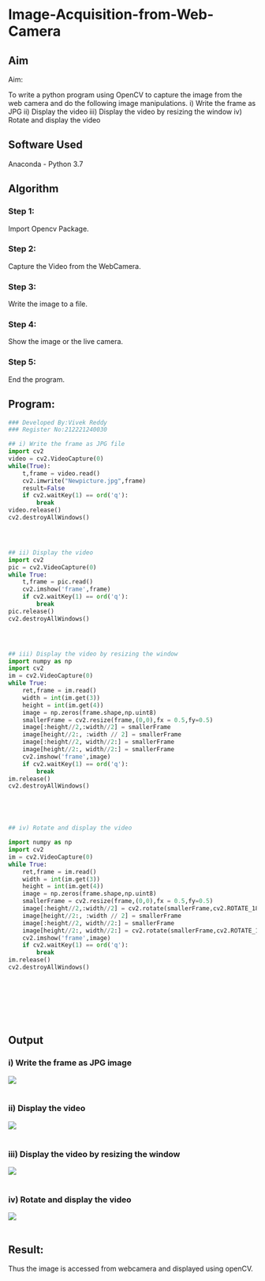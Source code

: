 # Image-Acquisition-from-Web-Camera
## Aim
 
Aim:
 
To write a python program using OpenCV to capture the image from the web camera and do the following image manipulations.
i) Write the frame as JPG 
ii) Display the video 
iii) Display the video by resizing the window
iv) Rotate and display the video

## Software Used
Anaconda - Python 3.7
## Algorithm
### Step 1:
Import Opencv Package.

### Step 2:
Capture the Video from the WebCamera.
<br>

### Step 3:
Write the image to a file.
<br>

### Step 4:
Show the image or the live camera.
<br>

### Step 5:
End the program.
<br>

## Program:
``` Python
### Developed By:Vivek Reddy
### Register No:212221240030

## i) Write the frame as JPG file
import cv2
video = cv2.VideoCapture(0)
while(True):
    t,frame = video.read()
    cv2.imwrite("Newpicture.jpg",frame)
    result=False
    if cv2.waitKey(1) == ord('q'):
        break
video.release()
cv2.destroyAllWindows()




## ii) Display the video
import cv2
pic = cv2.VideoCapture(0)
while True:
    t,frame = pic.read()
    cv2.imshow('frame',frame)
    if cv2.waitKey(1) == ord('q'):      
        break
pic.release()
cv2.destroyAllWindows()




## iii) Display the video by resizing the window
import numpy as np
import cv2
im = cv2.VideoCapture(0)
while True:
    ret,frame = im.read()
    width = int(im.get(3))
    height = int(im.get(4))
    image = np.zeros(frame.shape,np.uint8)
    smallerFrame = cv2.resize(frame,(0,0),fx = 0.5,fy=0.5)
    image[:height//2,:width//2] = smallerFrame
    image[height//2:, :width // 2] = smallerFrame
    image[:height//2, width//2:] = smallerFrame
    image[height//2:, width//2:] = smallerFrame
    cv2.imshow('frame',image)
    if cv2.waitKey(1) == ord('q'):
        break
im.release()
cv2.destroyAllWindows()





## iv) Rotate and display the video

import numpy as np
import cv2
im = cv2.VideoCapture(0)
while True:
    ret,frame = im.read()
    width = int(im.get(3))
    height = int(im.get(4))
    image = np.zeros(frame.shape,np.uint8)
    smallerFrame = cv2.resize(frame,(0,0),fx = 0.5,fy=0.5)
    image[:height//2,:width//2] = cv2.rotate(smallerFrame,cv2.ROTATE_180)
    image[height//2:, :width // 2] = smallerFrame
    image[:height//2, width//2:] = smallerFrame
    image[height//2:, width//2:] = cv2.rotate(smallerFrame,cv2.ROTATE_180)
    cv2.imshow('frame',image)
    if cv2.waitKey(1) == ord('q'):
        break
im.release()
cv2.destroyAllWindows()









```
## Output

### i) Write the frame as JPG image
![](s1.png)
</br>
</br>


### ii) Display the video
![](s2.png)
</br>
</br>


### iii) Display the video by resizing the window
![](s3.png)
</br>
</br>



### iv) Rotate and display the video
![](s4.png)
</br>
</br>





## Result:
Thus the image is accessed from webcamera and displayed using openCV.
